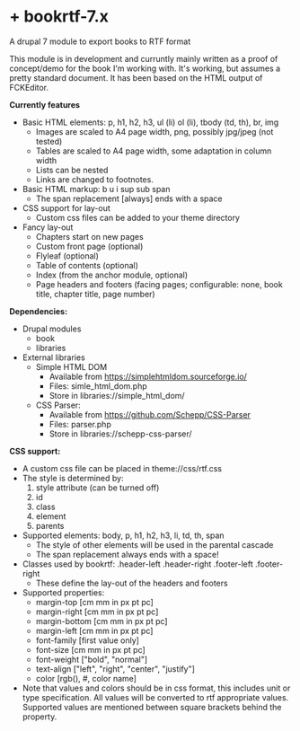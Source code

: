 # +  bookrtf-7.x
A drupal 7 module to export books to RTF format

This module is in development and curruntly mainly written as a proof of
concept/demo for the book I'm working with. It's working, but assumes a
pretty standard document. It has been based on the HTML output of FCKEditor.

**Currently features**
- Basic HTML elements: p, h1, h2, h3, ul (li) ol (li), tbody (td, th), br, img
  - Images are scaled to A4 page width, png, possibly jpg/jpeg (not tested)
  - Tables are scaled to A4 page width, some adaptation in column width
  - Lists can be nested
  - Links are changed to footnotes.
- Basic HTML markup: b u i sup sub span
  - The span replacement [always] ends with a space
- CSS support for lay-out
  - Custom css files can be added to your theme directory
- Fancy lay-out
  - Chapters start on new pages
  - Custom front page (optional)
  - Flyleaf (optional)
  - Table of contents (optional)
  - Index (from the anchor module, optional)
  - Page headers and footers (facing pages; configurable: none, book title, chapter title, page number)

**Dependencies:**
- Drupal modules
  - book
  - libraries
- External libraries
  - Simple HTML DOM 
    - Available from https://simplehtmldom.sourceforge.io/
    - Files: simle_html_dom.php
    - Store in libraries://simple_html_dom/
  - CSS Parser: 
    - Available from https://github.com/Schepp/CSS-Parser 
    - Files: parser.php
    - Store in libraries://schepp-css-parser/

**CSS support:**

- A custom css file can be placed in theme://css/rtf.css
- The style is determined by:
  1. style attribute (can be turned off)
  2. id
  3. class
  4. element
  5. parents
- Supported elements: body, p, h1, h2, h3, li, td, th, span
  - The style of other elements will be used in the parental cascade
  - The span replacement always ends with a space!
- Classes used by bookrtf: .header-left .header-right .footer-left .footer-right
  - These define the lay-out of the headers and footers  
- Supported properties:
  - margin-top \[cm mm in px pt pc]
  - margin-right \[cm mm in px pt pc]
  - margin-bottom \[cm mm in px pt pc]
  - margin-left \[cm mm in px pt pc]
  - font-family \[first value only]
  - font-size \[cm mm in px pt pc]
  - font-weight \["bold", "normal"]
  - text-align \["left", "right", "center", "justify"]
  - color \[rgb(), #, color name]
- Note that values and colors should be in css format, this includes unit or
  type specification. All values will be converted to rtf appropriate values.
  Supported values are mentioned between square brackets behind the property.
